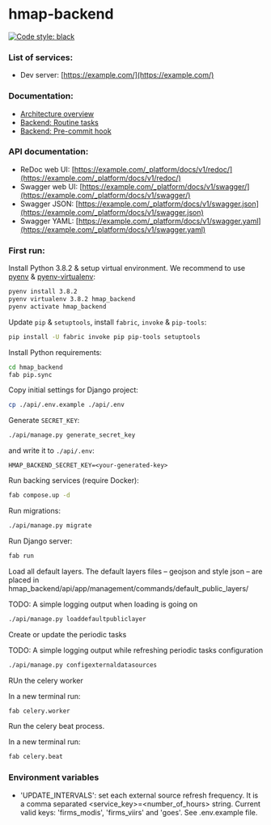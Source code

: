 # hmap-backend

[![Code style: black](https://img.shields.io/badge/code%20style-black-000000.svg)](https://github.com/psf/black)

### List of services: ###

* Dev server: [https://example.com/](https://example.com/)

### Documentation: ###

* [Architecture overview](docs/architecture_overview.md)
* [Backend: Routine tasks](docs/commands.md)
* [Backend: Pre-commit hook](docs/pre_commit_hook.md)

### API documentation: ###

* ReDoc web UI: [https://example.com/_platform/docs/v1/redoc/](https://example.com/_platform/docs/v1/redoc/)
* Swagger web UI: [https://example.com/_platform/docs/v1/swagger/](https://example.com/_platform/docs/v1/swagger/)
* Swagger JSON: [https://example.com/_platform/docs/v1/swagger.json](https://example.com/_platform/docs/v1/swagger.json)
* Swagger YAML: [https://example.com/_platform/docs/v1/swagger.yaml](https://example.com/_platform/docs/v1/swagger.yaml)

### First run: ###

Install Python 3.8.2 & setup virtual environment. We recommend to use [pyenv](https://github.com/pyenv/pyenv) & [pyenv-virtualenv](https://github.com/pyenv/pyenv-virtualenv):

```bash
pyenv install 3.8.2
pyenv virtualenv 3.8.2 hmap_backend
pyenv activate hmap_backend
```

Update `pip` & `setuptools`, install `fabric`, `invoke` & `pip-tools`:

```bash
pip install -U fabric invoke pip pip-tools setuptools
```

Install Python requirements:

```bash
cd hmap_backend
fab pip.sync
```

Copy initial settings for Django project:

```bash
cp ./api/.env.example ./api/.env
```

Generate `SECRET_KEY`:

```bash
./api/manage.py generate_secret_key
```

and write it to `./api/.env`:

```
HMAP_BACKEND_SECRET_KEY=<your-generated-key>
```

Run backing services (require Docker):

```bash
fab compose.up -d
```

Run migrations:

```bash
./api/manage.py migrate
```

Run Django server:

```bash
fab run
```

Load all default layers.
The default layers files – geojson and style json – are placed in hmap_backend/api/app/management/commands/default_public_layers/

TODO: A simple logging output when loading is going on

``` bash
./api/manage.py loaddefaultpubliclayer
```

Create or update the periodic tasks

TODO: A simple logging output while refreshing periodic tasks configuration

``` bash
./api/manage.py configexternaldatasources
```

RUn the celery worker

In a new terminal run:

``` bash
fab celery.worker
```

Run the celery beat process.

In a new terminal run:
```bash
fab celery.beat
```

### Environment variables ###

+ 'UPDATE_INTERVALS': set each external source refresh frequency. It
  is a comma separated <service_key>=<number_of_hours> string. Current
  valid keys:  'firms_modis', 'firms_viirs' and 'goes'.
  See .env.example file.
